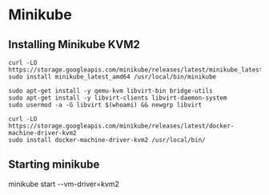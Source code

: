 # Minikube

## Installing Minikube KVM2

```
curl -LO https://storage.googleapis.com/minikube/releases/latest/minikube_latest_amd64.deb
sudo install minikube_latest_amd64 /usr/local/bin/minikube

sudo apt-get install -y qemu-kvm libvirt-bin bridge-utils
sudo apt-get install -y libvirt-clients libvirt-daemon-system
sudo usermod -a -G libvirt $(whoami) && newgrp libvirt

curl -LO https://storage.googleapis.com/minikube/releases/latest/docker-machine-driver-kvm2
sudo install docker-machine-driver-kvm2 /usr/local/bin/
```
## Starting minikube

minikube start --vm-driver=kvm2